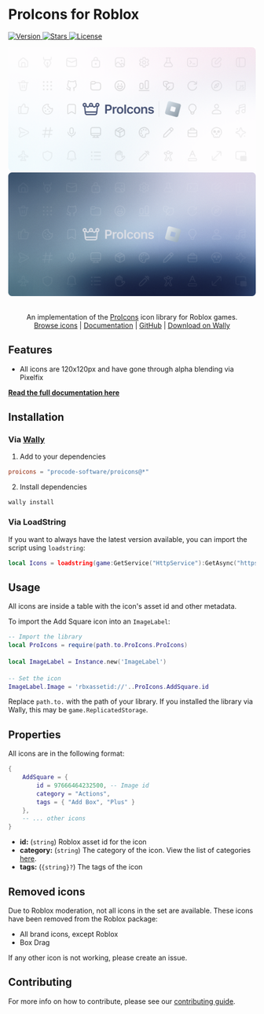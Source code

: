 # ProIcons for Roblox

<p>
    <a href="https://github.com/ProCode-Software/proicons/releases">
        <img src="https://img.shields.io/github/v/release/ProCode-Software/proicons?style=for-the-badge&color=rgb(172, 229, 251)"
            alt="Version">
    </a>
    <a href="">
        <img src="https://img.shields.io/github/stars/ProCode-Software/proicons?style=for-the-badge&color=rgb(255, 215, 142)"
            alt="Stars">
    </a>
    <a href="https://github.com/ProCode-Software/proicons/blob/main/LICENSE">
        <img src="https://img.shields.io/github/license/ProCode-Software/proicons?style=for-the-badge&color=rgb(252, 197, 232)"
            alt="License">
    </a>
</p>

<img src="https://raw.githubusercontent.com/ProCode-Software/proicons/main/.github/images/github-cover-roblox_light.png#gh-light-mode-only">
<img src="https://raw.githubusercontent.com/ProCode-Software/proicons/main/.github/images/github-cover-roblox_dark.png#gh-dark-mode-only">

<p align="center">
<br>
An implementation of the <a href="https://github.com/ProCode-Software/proicons" target="_blank">ProIcons</a> icon library for Roblox games.
<br>
<a href="https://procode-software.github.io/proicons/icons">Browse icons</a> | 
<a href="https://procode-software.github.io/proicons/docs/packages/roblox">Documentation</a> | 
<a href="https://github.com/ProCode-Software/proicons/tree/main/packages/proicons-roblox">GitHub</a> | 
<a href="https://wally.run/package/procode-software/proicons">Download on Wally</a>
</p>

## Features
- All icons are 120x120px and have gone through alpha blending via Pixelfix

**[Read the full documentation here](https://procode-software.github.io/proicons/docs/packages/roblox)**

## Installation
### Via [Wally](https://wally.run)
1. Add to your dependencies
```toml
proicons = "procode-software/proicons@*"
```
2. Install dependencies
```shell
wally install
```

### Via LoadString
If you want to always have the latest version available, you can import the script using `loadstring`:
```lua
local Icons = loadstring(game:GetService("HttpService"):GetAsync("https://github.com/ProCode-Software/proicons/blob/main/packages/proicons-roblox/src/ProIcons.luau", true))()
```

## Usage
All icons are inside a table with the icon's asset id and other metadata.

To import the Add Square icon into an `ImageLabel`:
```lua
-- Import the library
local ProIcons = require(path.to.ProIcons.ProIcons)

local ImageLabel = Instance.new('ImageLabel')

-- Set the icon
ImageLabel.Image = 'rbxassetid://'..ProIcons.AddSquare.id
```
Replace `path.to.` with the path of your library. If you installed the library via Wally, this may be `game.ReplicatedStorage`.

## Properties
All icons are in the following format:
```lua
{
    AddSquare = {
        id = 97666464232500, -- Image id
        category = "Actions",
        tags = { "Add Box", "Plus" }
    },
    -- ... other icons
}
```

- **id:** (`string`) Roblox asset id for the icon
- **category:** (`string`) The category of the icon. View the list of categories [here](https://github.com/ProCode-Software/proicons/blob/main/src/categories.ts).
- **tags:** (`{string}?`) The tags of the icon

## Removed icons
Due to Roblox moderation, not all icons in the set are available. These icons have been removed from the Roblox package:
- All brand icons, except Roblox
- Box Drag

If any other icon is not working, please create an issue.

## Contributing
For more info on how to contribute, please see our [contributing guide](https://github.com/ProCode-Software/proicons/blob/main/CONTRIBUTING.md).